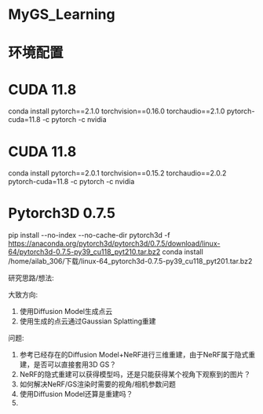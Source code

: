 # MyGS_Learning

# 环境配置
# CUDA 11.8
conda install pytorch==2.1.0 torchvision==0.16.0 torchaudio==2.1.0 pytorch-cuda=11.8 -c pytorch -c nvidia

# CUDA 11.8
conda install pytorch==2.0.1 torchvision==0.15.2 torchaudio==2.0.2 pytorch-cuda=11.8 -c pytorch -c nvidia


# Pytorch3D 0.7.5
pip install --no-index --no-cache-dir pytorch3d -f https://anaconda.org/pytorch3d/pytorch3d/0.7.5/download/linux-64/pytorch3d-0.7.5-py39_cu118_pyt210.tar.bz2
 conda install /home/ailab_306/下载/linux-64_pytorch3d-0.7.5-py39_cu118_pyt201.tar.bz2


研究思路/想法:


大致方向: 
1. 使用Diffusion Model生成点云
2. 使用生成的点云通过Gaussian Splatting重建

问题:
1. 参考已经存在的Diffusion Model+NeRF进行三维重建，由于NeRF属于隐式重建，是否可以直接套用3D GS？
2. NeRF的隐式重建可以获得模型吗，还是只能获得某个视角下观察到的图片？
3. 如何解决NeRF/GS渲染时需要的视角/相机参数问题
4. 使用Diffusion Model还算是重建吗？
5. 
